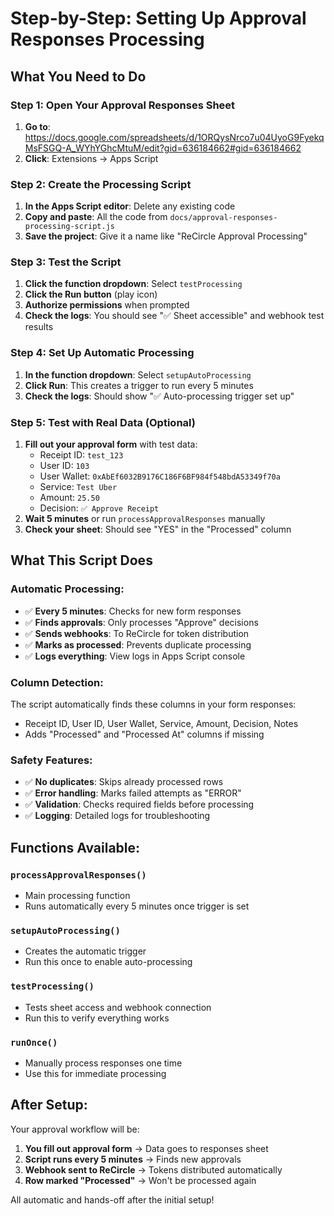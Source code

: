 # Step-by-Step: Setting Up Approval Responses Processing

## What You Need to Do

### Step 1: Open Your Approval Responses Sheet
1. **Go to**: https://docs.google.com/spreadsheets/d/1ORQysNrco7u04UyoG9FyekqMsFSGQ-A_WYhYGhcMtuM/edit?gid=636184662#gid=636184662
2. **Click**: Extensions → Apps Script

### Step 2: Create the Processing Script
1. **In the Apps Script editor**: Delete any existing code
2. **Copy and paste**: All the code from `docs/approval-responses-processing-script.js`
3. **Save the project**: Give it a name like "ReCircle Approval Processing"

### Step 3: Test the Script
1. **Click the function dropdown**: Select `testProcessing`
2. **Click the Run button** (play icon)
3. **Authorize permissions** when prompted
4. **Check the logs**: You should see "✅ Sheet accessible" and webhook test results

### Step 4: Set Up Automatic Processing
1. **In the function dropdown**: Select `setupAutoProcessing`
2. **Click Run**: This creates a trigger to run every 5 minutes
3. **Check the logs**: Should show "✅ Auto-processing trigger set up"

### Step 5: Test with Real Data (Optional)
1. **Fill out your approval form** with test data:
   - Receipt ID: `test_123`
   - User ID: `103`
   - User Wallet: `0xAbEf6032B9176C186F6BF984f548bdA53349f70a`
   - Service: `Test Uber`
   - Amount: `25.50`
   - Decision: `✅ Approve Receipt`
2. **Wait 5 minutes** or run `processApprovalResponses` manually
3. **Check your sheet**: Should see "YES" in the "Processed" column

## What This Script Does

### Automatic Processing:
- ✅ **Every 5 minutes**: Checks for new form responses
- ✅ **Finds approvals**: Only processes "Approve" decisions
- ✅ **Sends webhooks**: To ReCircle for token distribution
- ✅ **Marks as processed**: Prevents duplicate processing
- ✅ **Logs everything**: View logs in Apps Script console

### Column Detection:
The script automatically finds these columns in your form responses:
- Receipt ID, User ID, User Wallet, Service, Amount, Decision, Notes
- Adds "Processed" and "Processed At" columns if missing

### Safety Features:
- ✅ **No duplicates**: Skips already processed rows
- ✅ **Error handling**: Marks failed attempts as "ERROR"
- ✅ **Validation**: Checks required fields before processing
- ✅ **Logging**: Detailed logs for troubleshooting

## Functions Available:

### `processApprovalResponses()`
- Main processing function
- Runs automatically every 5 minutes once trigger is set

### `setupAutoProcessing()`
- Creates the automatic trigger
- Run this once to enable auto-processing

### `testProcessing()`
- Tests sheet access and webhook connection
- Run this to verify everything works

### `runOnce()`
- Manually process responses one time
- Use this for immediate processing

## After Setup:

Your approval workflow will be:
1. **You fill out approval form** → Data goes to responses sheet
2. **Script runs every 5 minutes** → Finds new approvals
3. **Webhook sent to ReCircle** → Tokens distributed automatically
4. **Row marked "Processed"** → Won't be processed again

All automatic and hands-off after the initial setup!